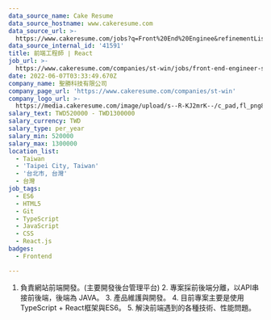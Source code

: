 ```yaml
---
data_source_name: Cake Resume
data_source_hostname: www.cakeresume.com
data_source_url: >-
  https://www.cakeresume.com/jobs?q=Front%20End%20Enginee&refinementList[lang_name][0]=E[…]tech_front-end-development&range[salary_range][min]=1000000
data_source_internal_id: '41591'
title: 前端工程師 ∣ React
job_url: >-
  https://www.cakeresume.com/companies/st-win/jobs/front-end-engineer-spd-department
date: 2022-06-07T03:33:49.670Z
company_name: 聖勝科技有限公司
company_page_url: 'https://www.cakeresume.com/companies/st-win'
company_logo_url: >-
  https://media.cakeresume.com/image/upload/s--R-KJ2mrK--/c_pad,fl_png8,h_200,w_200/v1653966672/dzaoctwnfg2rfur7y4am.png
salary_text: TWD520000 - TWD1300000
salary_currency: TWD
salary_type: per_year
salary_min: 520000
salary_max: 1300000
location_list:
  - Taiwan
  - 'Taipei City, Taiwan'
  - '台北市, 台灣'
  - 台灣
job_tags:
  - ES6
  - HTML5
  - Git
  - TypeScript
  - JavaScript
  - CSS
  - React.js
badges:
  - Frontend

---
```


1. 負責網站前端開發。(主要開發後台管理平台) 2. 專案採前後端分離，以API串接前後端，後端為 JAVA。 3. 產品維護與開發。 4. 目前專案主要是使用 TypeScript + React框架與ES6。 5. 解決前端遇到的各種技術、性能問題。
